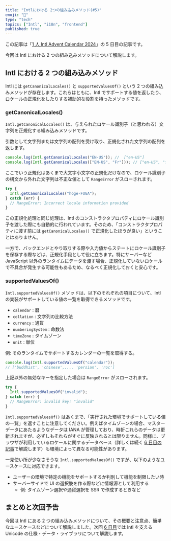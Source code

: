 ```yaml
---
title: "Intlにおける 2つの組み込みメソッド(#5)"
emoji: "🔧"
type: "tech"
topics: ["Intl", "i18n", "frontend"]
published: true
---
```


この記事は「[1 人 Intl Advent Calendar 2024](https://adventar.org/calendars/10555)」の 5 日目の記事です。

今回は Intl における 2 つの組み込みメソッドについて解説します。

## Intl における 2 つの組み込みメソッド

Intl には `getCanonicalLocales()` と `supportedValuesOf()` という 2 つの組み込みメソッドが存在します。これらはともに、Intl でサポートする値を返したり、ロケールの正規化をしたりする補助的な役割を持ったメソッドです。

### getCanonicalLocales()

`Intl.getCanonicalLocales()` は、与えられたロケール識別子（と思われる）文字列を正規化する組み込みメソッドです。

引数として文字列または文字列の配列を受け取り、正規化された文字列の配列を返します。

```ts
console.log(Intl.getCanonicalLocales("EN-US")); //  ["en-US"]
console.log(Intl.getCanonicalLocales(["EN-US", "Fr"])); // ["en-US", "fr"]
```

ここでいう正規化はあくまで大文字小文字の正規化だけなので、ロケール識別子の構文から外れた文字列は不正な値として `RangeError` がスローされます。

```ts
try {
  Intl.getCanonicalLocales("hoge-FUGA");
} catch (err) {
  // RangeError: Incorrect locale information provided
}
```

この正規化処理と同じ処理は、Intl のコンストラクタプロパティにロケール識別子を渡した際にも自動的に行われています。そのため、「コンストラクタプロパティに渡す前には `getCanonicalLocales()` で正規化したほうが良い」ということはありません。

一方で、バックエンドとやり取りする際や入力値からステートにロケール識別子を保存する際などは、正規化手段として役に立ちます。特にサーバーなど JavaScript 以外のランタイムにデータを渡す場合、正規化していないロケールで不具合が発生する可能性もあるため、なるべく正規化しておくと安心です。

### supportedValuesOf()

`Intl.supportedValuesOf()` メソッドは、以下のそれぞれの項目について、Intl の実装がサポートしている値の一覧を取得できるメソッドです。

- `calendar` : 暦
- `collation` : 文字列の比較方法
- `currency` : 通貨
- `numberingSystem` : 命数法
- `timeZone` : タイムゾーン
- `unit` : 単位

例: そのランタイムでサポートするカレンダーの一覧を取得する。

```ts
console.log(Intl.supportedValuesOf("calendar"));
// ['buddhist', 'chinese',.... 'persian', 'roc']
```

上記以外の無効なキーを指定した場合は `RangeError` がスローされます。

```ts
try {
  Intl.supportedValuesOf("invalid");
} catch (err) {
  // RangeError: invalid key: "invalid"
}
```

`Intl.supportedValuesOf()` はあくまで、「実行された環境でサポートしている値の一覧」を返すことに注意してください。例えばタイムゾーンの場合、マスターデータにあたるようなデータは IANA が管理しており、時折これらのデータは更新されますが、必ずしもそれらがすぐに反映されるとは限りません。同様に、ブラウザが利用しているロケールに関するデータベース（詳しくは続く [6 日目の記事]()で解説します）も環境によって異なる可能性があります。

一見使い所が少なさそうな `Intl.supportedValuesOf()` ですが、以下のようなユースケースに対応できます。

- ユーザーの環境で特定の機能をサポートするか判別して機能を制限したい時
- サーバーサイドで UI の選択肢を作る際などに情報源として利用する
  - 例: タイムゾーン選択や通貨選択を SSR で作成するときなど

## まとめと次回予告

今回は Intl にある 2 つの組み込みメソッドについて、その概要と注意点、簡単なユースケースなどについて解説しました。次回 [6 日目]()では Intl を支える Unicode の仕様・データ・ライブラリについて解説します。
